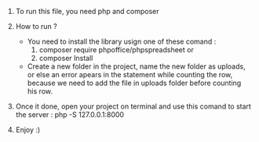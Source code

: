 1) To run this file, you need php and composer

2) How to run ?

    - You need to install the library usign one of these comand :
        1) composer require phpoffice/phpspreadsheet
            or
        2) composer Install
    - Create a new folder in the project, name the new folder as uploads, or else an error apears in the statement while counting the row, because we need to add the file in uploads folder before counting his row.

3) Once it done, open your project on terminal and use this comand to start the server :
    php -S 127.0.0.1:8000

4) Enjoy :) 
